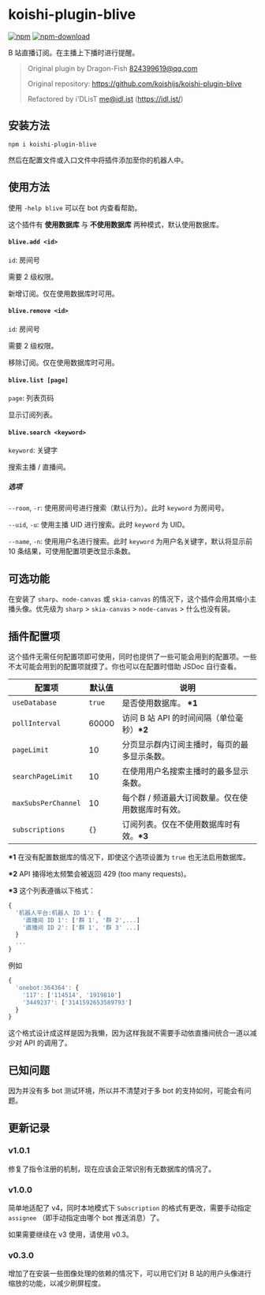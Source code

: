# koishi-plugin-blive

[![npm](https://img.shields.io/npm/v/koishi-plugin-blive?style=flat-square)](https://www.npmjs.com/package/@idlist/koishi-plugin-blive)
[![npm-download](https://img.shields.io/npm/dw/koishi-plugin-blive?style=flat-square)](https://www.npmjs.com/package/@idlist/koishi-plugin-blive)

B 站直播订阅。在主播上下播时进行提醒。

> Original plugin by Dragon-Fish <824399619@qq.com>
>
> Original repository:
> https://github.com/koishijs/koishi-plugin-blive
>
> Refactored by i'DLisT <me@idl.ist> (https://idl.ist/)

## 安装方法

```shell
npm i koishi-plugin-blive
```

然后在配置文件或入口文件中将插件添加至你的机器人中。

## 使用方法

使用 `-help blive` 可以在 bot 内查看帮助。

这个插件有 **使用数据库** 与 **不使用数据库** 两种模式，默认使用数据库。

#### `blive.add <id>`

`id`: 房间号

需要 2 级权限。

新增订阅。仅在使用数据库时可用。

#### `blive.remove <id>`

`id`: 房间号

需要 2 级权限。

移除订阅。仅在使用数据库时可用。

#### `blive.list [page]`

`page`: 列表页码

显示订阅列表。

#### `blive.search <keyword>`

`keyword`: 关键字

搜索主播 / 直播间。

##### 选项

`--room`, `-r`: 使用房间号进行搜索（默认行为）。此时 `keyword` 为房间号。

`--uid`, `-u`: 使用主播 UID 进行搜索。此时 `keyword` 为 UID。

`--name`, `-n`: 使用用户名进行搜索。此时 `keyword` 为用户名关键字，默认将显示前 10 条结果，可使用配置项更改显示条数。

## 可选功能

在安装了 `sharp`、`node-canvas` 或 `skia-canvas` 的情况下，这个插件会用其缩小主播头像。优先级为 `sharp` > `skia-canvas` > `node-canvas` > 什么也没有装。

## 插件配置项

这个插件无需任何配置项即可使用，同时也提供了一些可能会用到的配置项。一些不太可能会用到的配置项就摸了。你也可以在配置时借助 JSDoc 自行查看。

| 配置项 | 默认值 | 说明 |
| - | - | - |
| `useDatabase` | `true` | 是否使用数据库。 **\*1** |
| `pollInterval` | 60000 | 访问 B 站 API 的时间间隔（单位毫秒）**\*2** |
| `pageLimit` | 10 | 分页显示群内订阅主播时，每页的最多显示条数。 |
| `searchPageLimit` | 10 | 在使用用户名搜索主播时的最多显示条数。 |
| `maxSubsPerChannel` | 10 | 每个群 / 频道最大订阅数量。仅在使用数据库时有效。 |
| `subscriptions` | `{}` | 订阅列表。仅在不使用数据库时有效。**\*3** |

**\*1** 在没有配置数据库的情况下，即使这个选项设置为 `true` 也无法启用数据库。

**\*2** API 捅得地太频繁会被返回 429 (too many requests)。

**\*3** 这个列表遵循以下格式：

```js
{
  '机器人平台:机器人 ID 1': {
    '直播间 ID 1': ['群 1', '群 2',...]
    '直播间 ID 2': ['群 1', '群 3' ...]
  }
  ...
}
```

例如

```js
{
  'onebot:364364': {
    '117': ['114514', '1919810']
    '3449237': ['3141592653589793']
  }
}
```

这个格式设计成这样是因为我懒，因为这样我就不需要手动依直播间统合一道以减少对 API 的调用了。

## 已知问题

因为并没有多 bot 测试环境，所以并不清楚对于多 bot 的支持如何，可能会有问题。

## 更新记录

### v1.0.1

修复了指令注册的机制，现在应该会正常识别有无数据库的情况了。

### v1.0.0

简单地适配了 v4，同时本地模式下 `Subscription` 的格式有更改，需要手动指定 `assignee` （即手动指定由哪个 bot 推送消息）了。

如果需要继续在 v3 使用，请使用 v0.3。

### v0.3.0

增加了在安装一些图像处理的依赖的情况下，可以用它们对 B 站的用户头像进行缩放的功能，以减少刷屏程度。
